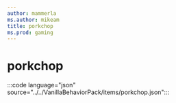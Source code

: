 ```yaml
---
author: mammerla
ms.author: mikeam
title: porkchop
ms.prod: gaming
---
```


# porkchop

:::code language="json" source="../../VanillaBehaviorPack/items/porkchop.json":::